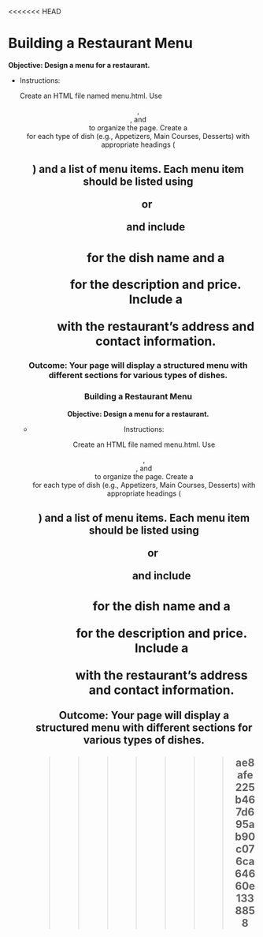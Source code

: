 <<<<<<< HEAD
# Building a Restaurant Menu

**Objective: Design a menu for a restaurant.**
- Instructions:

    Create an HTML file named menu.html.
    Use <header>, <section>, and <footer> to organize the page.
    Create a <section> for each type of dish (e.g., Appetizers, Main Courses, Desserts) with appropriate headings (<h2>) and a list of menu items.
    Each menu item should be listed using <ul> or <ol> and include <h3> for the dish name and a <p> for the description and price.
    Include a <footer> with the restaurant’s address and contact information.

**Outcome: Your page will display a structured menu with different sections for various types of dishes.**
=======
# Building a Restaurant Menu

**Objective: Design a menu for a restaurant.**
- Instructions:

    Create an HTML file named menu.html.
    Use <header>, <section>, and <footer> to organize the page.
    Create a <section> for each type of dish (e.g., Appetizers, Main Courses, Desserts) with appropriate headings (<h2>) and a list of menu items.
    Each menu item should be listed using <ul> or <ol> and include <h3> for the dish name and a <p> for the description and price.
    Include a <footer> with the restaurant’s address and contact information.

**Outcome: Your page will display a structured menu with different sections for various types of dishes.**
>>>>>>> ae8afe225b467d695ab90c076ca64660e1338858
